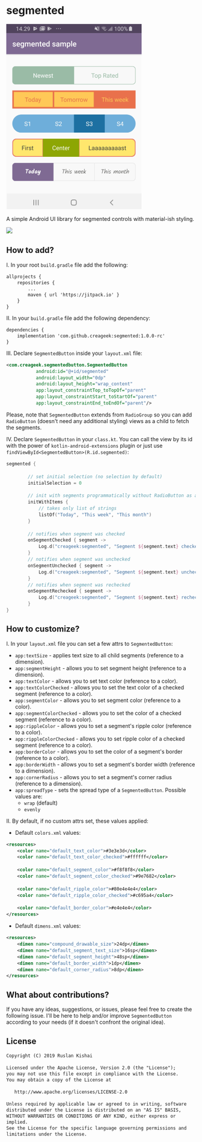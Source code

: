 # segmented
<img src="https://github.com/creageek/segmented/blob/master/graphics/sample.png" width="360" max-width="360px">

A simple Android UI library for segmented controls with material-ish styling.

[![](https://jitpack.io/v/creageek/segmented.svg)](https://jitpack.io/#creageek/segmented)
## How to add?
I. In your root `build.gradle` file add the following:
```
allprojects {
	repositories {
		...
	    maven { url 'https://jitpack.io' }
	}
}
```
II. In your `build.gradle` file add the following dependency:
```
dependencies {
    implementation 'com.github.creageek:segmented:1.0.0-rc'
}
```
III. Declare `SegmentedButton` inside your `layout.xml` file:
```xml
<com.creageek.segmentedbutton.SegmentedButton
           android:id="@+id/segmented"
           android:layout_width="0dp"
           android:layout_height="wrap_content"
           app:layout_constraintTop_toTopOf="parent"
           app:layout_constraintStart_toStartOf="parent"
           app:layout_constraintEnd_toEndOf="parent"/>
```
Please, note that `SegmentedButton` extends from `RadioGroup` so you can add `RadioButton` (doesn't need any additional styling) views as a child to fetch the segments.

IV. Declare `SegmentedButton` in your `class.kt`.
You can call the view by its id with the power of `kotlin-android-extensions` plugin or just use `findViewById<SegmentedButton>(R.id.segmented)`:

```kotlin
segmented {

        // set initial selection (no selection by default)
        initialSelection = 0

        // init with segments programmatically without RadioButton as a child in xml
        initWithItems {
            // takes only list of strings
            listOf("Today", "This week", "This month")
        }

        // notifies when segment was checked
        onSegmentChecked { segment ->
            Log.d("creageek:segmented", "Segment ${segment.text} checked")
        }
        // notifies when segment was unchecked
        onSegmentUnchecked { segment ->
            Log.d("creageek:segmented", "Segment ${segment.text} unchecked")
        }
        // notifies when segment was rechecked
        onSegmentRechecked { segment ->
            Log.d("creageek:segmented", "Segment ${segment.text} rechecked")
        }
}
```
## How to customize?
I. In your `layout.xml` file you can set a few attrs to `SegmentedButton`:
* `app:textSize` - applies text size to all child segments (reference to a dimension).
* `app:segmentHeight` - allows you to set segment height (reference to a dimension).
* `app:textColor` - allows you to set text color (reference to a color).
* `app:textColorChecked` - allows you to set the text color of a checked segment (reference to a color).
* `app:segmentColor` - allows you to set segment color (reference to a color).
* `app:segmentColorChecked` - allows you to set the color of a checked segment (reference to a color).
* `app:rippleColor` - allows you to set a segment's ripple color (reference to a color).
* `app:rippleColorChecked` - allows you to set ripple color of a checked segment (reference to a color).
* `app:borderColor` - allows you to set the color of a segment's border (reference to a color).
* `app:borderWidth` - allows you to set a segment's border width (reference to a dimension).
* `app:cornerRadius` - allows you to set a segment's corner radius (reference to a dimension).
* `app:spreadType` - sets the spread type of a `SegmentedButton`. Possible values are: 
  * `wrap` (default)
  * `evenly`
        
II. By default, if no custom attrs set, these values applied:
* Default `colors.xml` values:
```xml
<resources>
    <color name="default_text_color">#3e3e3d</color>
    <color name="default_text_color_checked">#ffffff</color>

    <color name="default_segment_color">#f8f8f8</color>
    <color name="default_segment_color_checked">#9e7682</color>

    <color name="default_ripple_color">#80e4e4e4</color>
    <color name="default_ripple_color_checked">#c695a4</color>

    <color name="default_border_color">#e4e4e4</color>
</resources>
```
* Default `dimens.xml` values:
```xml
<resources>
    <dimen name="compound_drawable_size">24dp</dimen>
    <dimen name="default_segment_text_size">16sp</dimen>
    <dimen name="default_segment_height">48sp</dimen>
    <dimen name="default_border_width">1dp</dimen>
    <dimen name="default_corner_radius">8dp</dimen>
</resources>
```
## What about contributions?
If you have any ideas, suggestions, or issues, please feel free to create the following issue. I'll be here to help and/or improve `SegmentedButton` according to your needs (if it doesn't confront the original idea).
## License
```
Copyright (C) 2019 Ruslan Kishai

Licensed under the Apache License, Version 2.0 (the "License");
you may not use this file except in compliance with the License.
You may obtain a copy of the License at

   http://www.apache.org/licenses/LICENSE-2.0

Unless required by applicable law or agreed to in writing, software
distributed under the License is distributed on an "AS IS" BASIS,
WITHOUT WARRANTIES OR CONDITIONS OF ANY KIND, either express or implied.
See the License for the specific language governing permissions and
limitations under the License.
```
